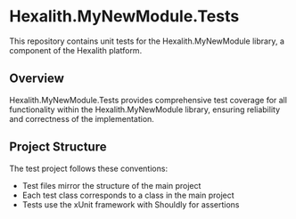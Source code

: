 # Hexalith.MyNewModule.Tests

This repository contains unit tests for the Hexalith.MyNewModule library, a component of the Hexalith platform.

## Overview

Hexalith.MyNewModule.Tests provides comprehensive test coverage for all functionality within the Hexalith.MyNewModule library, ensuring reliability and correctness of the implementation.

## Project Structure

The test project follows these conventions:

- Test files mirror the structure of the main project
- Each test class corresponds to a class in the main project
- Tests use the xUnit framework with Shouldly for assertions
